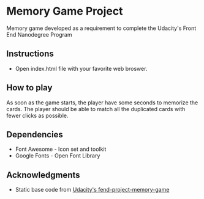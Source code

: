 # Memory Game Project

Memory game developed as a requirement to complete the Udacity's Front End Nanodegree Program

## Instructions

- Open index.html file with your favorite web broswer.

## How to play

As soon as the game starts, the player have some seconds to memorize the cards.
The player should be able to match all the duplicated cards with fewer clicks as possible.

## Dependencies

- Font Awesome - Icon set and toolkit
- Google Fonts - Open Font Library

## Acknowledgments

- Static base code from [Udacity's fend-project-memory-game](https://github.com/udacity/fend-project-memory-game)